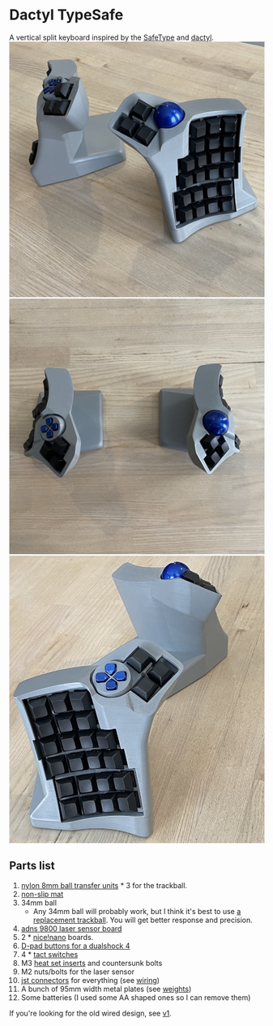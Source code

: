 # Dactyl TypeSafe
A vertical split keyboard inspired by the [SafeType](https://safetype.com/index.php) and [dactyl](https://github.com/adereth/dactyl-keyboard).
![right](things/4x6-wireless/right_angled.jpg)
![both](things/4x6-wireless/top.jpg)
![top](things/4x6-wireless/left_angled.jpg)

## Parts list
1. [nylon 8mm ball transfer units](https://www.aliexpress.com/item/32839736943.html) * 3 for the trackball.
1. [non-slip mat](https://www.amazon.com/ROOS-Self-Stick-Anti-Skid-Furniture-Protectors/dp/B01K7JFXAA)
1. 34mm ball
    - Any 34mm ball will probably work, but I think it's best to use [a replacement trackball](https://www.aliexpress.com/item/4000351102541.html). You will get better response and precision.
1. [adns 9800 laser sensor board](https://www.tindie.com/products/jkicklighter/adns-9800-laser-motion-sensor/)
1. 2 * [nice!nano](https://nicekeyboards.com/nice-nano/) boards.
1. [D-pad buttons for a dualshock 4](https://www.aliexpress.com/item/32952683815.html)
1. 4 * [tact switches](https://www.aliexpress.com/item/1058764733.html)
1. M3 [heat set inserts](https://www.aliexpress.com/item/2255800878462496.html) and countersunk bolts
1. M2 nuts/bolts for the laser sensor
1. [jst connectors](https://www.aliexpress.com/item/2255800221261384.html) for everything (see [wiring](things/4x6-wireless/wiring.jpg))
1. A bunch of 95mm width metal plates (see [weights](things/4x6-wireless/weights.jpg))
1. Some batteries (I used some AA shaped ones so I can remove them)

If you're looking for the old wired design, see [v1](https://github.com/tewtham/dactyl-typesafe/releases/tag/1.0.0).